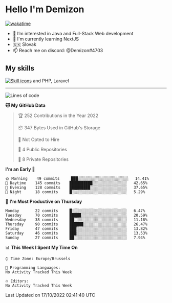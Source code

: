 # Hello I'm Demizon
[![wakatime](https://wakatime.com/badge/user/6ad1949f-d6d7-44f9-9eee-c35e54cc499b.svg)](https://wakatime.com/@6ad1949f-d6d7-44f9-9eee-c35e54cc499b)
- 👀 I’m interested in Java and Full-Stack Web development
- 🌱 I'm currently learning NextJS
- 🇸🇰 Slovak
- 📫 Reach me on discord: @Demizon#4703

## My skills
[![Skill icons](https://skillicons.dev/icons?i=java,js,ts,html,css,react,py,git,docker,linux,mysql,mongo&theme=dark)](https://github.com/Demizon3433) and PHP, Laravel

---

<!--START_SECTION:waka-->
![Lines of code](https://img.shields.io/badge/From%20Hello%20World%20I%27ve%20Written-44%20Thousand%20lines%20of%20code-blue)

**🐱 My GitHub Data** 

> 🏆 252 Contributions in the Year 2022
 > 
> 📦 347 Bytes Used in GitHub's Storage 
 > 
> 🚫 Not Opted to Hire
 > 
> 📜 4 Public Repositories 
 > 
> 🔑 8 Private Repositories  
 > 
**I'm an Early 🐤** 

```text
🌞 Morning    49 commits     ███░░░░░░░░░░░░░░░░░░░░░░   14.41% 
🌆 Daytime    145 commits    ██████████░░░░░░░░░░░░░░░   42.65% 
🌃 Evening    128 commits    █████████░░░░░░░░░░░░░░░░   37.65% 
🌙 Night      18 commits     █░░░░░░░░░░░░░░░░░░░░░░░░   5.29%

```
📅 **I'm Most Productive on Thursday** 

```text
Monday       22 commits     █░░░░░░░░░░░░░░░░░░░░░░░░   6.47% 
Tuesday      70 commits     █████░░░░░░░░░░░░░░░░░░░░   20.59% 
Wednesday    38 commits     ██░░░░░░░░░░░░░░░░░░░░░░░   11.18% 
Thursday     90 commits     ██████░░░░░░░░░░░░░░░░░░░   26.47% 
Friday       47 commits     ███░░░░░░░░░░░░░░░░░░░░░░   13.82% 
Saturday     46 commits     ███░░░░░░░░░░░░░░░░░░░░░░   13.53% 
Sunday       27 commits     ██░░░░░░░░░░░░░░░░░░░░░░░   7.94%

```


📊 **This Week I Spent My Time On** 

```text
⌚︎ Time Zone: Europe/Brussels

💬 Programming Languages: 
No Activity Tracked This Week

🔥 Editors: 
No Activity Tracked This Week

```


 Last Updated on 17/10/2022 02:41:40 UTC
<!--END_SECTION:waka-->
